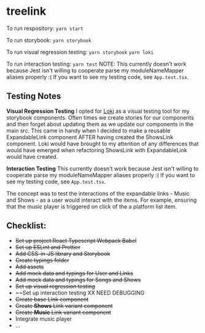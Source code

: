 # treelink

To run respository:
`yarn start`

To run storybook:
`yarn storybook`

To run visual regression testing:
`yarn storybook`
`yarn loki`

To run interaction testing:
`yarn test`
NOTE: This currently doesn't work because Jest isn't willing to cooperate parse my moduleNameMapper aliases properly :(
If you want to see my testing code, see `App.test.tsx`.

## **Testing Notes**

**Visual Regression Testing**
I opted for [Loki](https://loki.js.org/) as a visual testing tool for my storybook components. Often times we create stories for our components and then forget about updating them as we update our components in the main src. This came in handy when I decided to make a reusable ExpandableLink component AFTER having created the ShowsLink component. Loki would have brought to my attention of any differences that would have emerged when refactoring ShowsLink with ExpandableLink would have created.

**Interaction Testing**
This currently doesn't work because Jest isn't willing to cooperate parse my moduleNameMapper aliases properly :(
If you want to see my testing code, see `App.test.tsx`.

The concept was to test the interactions of the expandable links - Music and Shows - as a user would interact with the items. For example, ensuring that the music player is triggered on click of the a platform list item.

## **Checklist:**

-   ~~Set up project React Typescript Webpack Babel~~
-   ~~Set up ESLint and Prettier~~
-   ~~Add CSS-in-JS library and Storybook~~
-   ~~Create typings folder~~
-   ~~Add assets~~
-   ~~Add mock data and typings for User and Links~~
-   ~~Add mock data and typings for Songs and Shows~~
-   ~~Set up visual regression testing~~
-   ~~Set up interaction testing XX NEED DEBUGGING
-   ~~Create base Link component~~
-   ~~Create **Shows** Link variant component~~
-   ~~Create **Music** Link variant component~~
-   Integrate music player
-   ...
